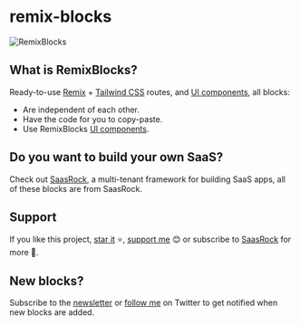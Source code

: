# remix-blocks

![RemixBlocks](https://yahooder.sirv.com/remixblocks/seo/cover-dark.png)

## What is RemixBlocks?

Ready-to-use [Remix](https://remix.run) + [Tailwind CSS](https://tailwindcss.com/) routes, and [UI components](/components), all blocks:

- Are independent of each other.
- Have the code for you to copy-paste.
- Use RemixBlocks [UI components](/components).

## Do you want to build your own SaaS?

Check out [SaasRock](http://saasrock.com/), a multi-tenant framework for building SaaS apps, all of these blocks are from SaasRock.

## Support

If you like this project, [star it](https://github.com/AlexandroMtzG/remix-blocks) ⭐, [support me](https://github.com/sponsors/AlexandroMtzG) 😊 or subscribe to [SaasRock](https://alexandromg.gumroad.com/l/SaasRock) for more 🚀.

## New blocks?

Subscribe to the [newsletter](https://saasrock.com/newsletter) or [follow me](https://twitter.com/AlexandroMtzG) on Twitter to get notified when new blocks are added.
